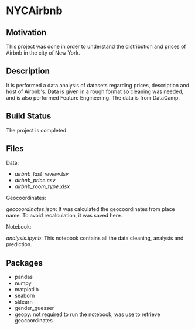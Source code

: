 # NYCAirbnb
## Motivation
This project was done in order to understand the distribution and prices of Airbnb in the city of New York.

## Description
It is performed a data analysis of datasets regarding prices, description and host of Airbnb's. Data is given in a rough format so cleaning was needed, and is also performed Feature Engineering. The data is from DataCamp.

## Build Status
The project is completed.

## Files
Data: 
- _airbnb_last_review.tsv_
- _airbnb_price.csv_
- _airbnb_room_type.xlsx_

Geocoordinates:

_geocoordinates.json_: It was calculated the geocoordinates from place name. To avoid recalculation, it was saved here.

Notebook:

_analysis.ipynb_: This notebook contains all the data cleaning, analysis and prediction.

## Packages
- pandas
- numpy
- matplotlib
- seaborn
- sklearn
- gender_guesser
- geopy: not required to run the notebook, was use to retrieve geocoordinates
